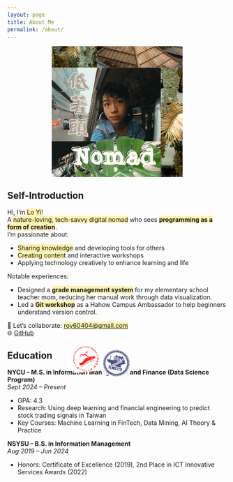 ```yaml
---
layout: page
title: About Me
permalink: /about/
---
```


<img src="/assets/images/低著頭.png" alt="低著頭" style="max-width: 300px; display: block; margin: 0 auto;" />

## Self-Introduction

Hi, I’m <span style="background-color: #fff3b0;">Lo Yi</span>!  
A <span style="background-color: #fff3b0;">nature-loving, tech-savvy digital nomad</span> who sees <span style="background-color: #fff3b0;"><strong>programming as a form of creation</strong></span>.  
I’m passionate about:

- <span style="background-color: #fff3b0;">Sharing knowledge</span> and developing tools for others  
- <span style="background-color: #fff3b0;">Creating content</span> and interactive workshops  
- Applying technology creatively to enhance learning and life

Notable experiences:
- Designed a <span style="background-color: #fff3b0;"><strong>grade management system</strong></span> for my elementary school teacher mom, reducing her manual work through data visualization.  
- Led a <span style="background-color: #fff3b0;"><strong>Git workshop</strong></span> as a Hahow Campus Ambassador to help beginners understand version control.

📧 Let’s collaborate: <span style="background-color: #fff3b0;">roy60404@gmail.com</span>  
🌐 [GitHub](https://github.com/roy891030)

<div style="position: relative; margin-bottom: 1rem;">
  <h2 style="position: relative; z-index: 1;">Education</h2>
  <img src="/assets/images/school1.png" alt="NYCU Seal" style="position: absolute; top: -10px; left: 150px; width: 60px; opacity: 1; transform: rotate(-5deg); z-index: 0;">
  <img src="/assets/images/school2.png" alt="NSYSU Seal" style="position: absolute; top: 0px; left: 220px; width: 60px; opacity: 0.9; transform: rotate(8deg); z-index: 0;">
</div>

**NYCU – M.S. in Information Management and Finance (Data Science Program)**  
_Sept 2024 – Present_  
- GPA: 4.3  
- Research: Using deep learning and financial engineering to predict stock trading signals in Taiwan  
- Key Courses: Machine Learning in FinTech, Data Mining, AI Theory & Practice

**NSYSU – B.S. in Information Management**  
_Aug 2019 – Jun 2024_  
- Honors: Certificate of Excellence (2019), 2nd Place in ICT Innovative Services Awards (2022)
